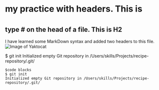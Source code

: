 # my practice with headers. This is <H1>
## type # on the head of a file. This is H2
I have learned some MarkDown syntax and added two headers to this file.
![Image of Yaktocat](https://octodex.github.com/images/yaktocat.png)

$ git init
Initialized empty Git repository in /Users/skills/Projects/recipe-repository/.git/

~~~
$code blocks
$ git init
Initialized empty Git repository in /Users/skills/Projects/recipe-repository/.git/
~~~


